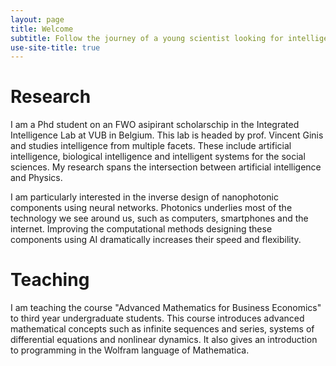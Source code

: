 ```yaml
---
layout: page
title: Welcome
subtitle: Follow the journey of a young scientist looking for intelligence
use-site-title: true
---
```


# Research

I am a Phd student on an FWO asipirant scholarschip in the Integrated Intelligence Lab at VUB in Belgium. This lab is headed by prof. Vincent Ginis and studies intelligence from multiple facets. These include artificial intelligence, biological intelligence and intelligent systems for the social sciences. My research spans the intersection between artificial intelligence and Physics.

I am particularly interested in the inverse design of nanophotonic components using neural networks. Photonics underlies most of the technology we see around us, such as computers, smartphones and the internet. Improving the computational methods designing these components using AI dramatically increases their speed and flexibility. 

# Teaching

I am teaching the course "Advanced Mathematics for Business Economics" to third year undergraduate students. This course introduces advanced mathematical concepts such as infinite sequences and series, systems of differential equations and nonlinear dynamics. It also gives an introduction to programming in the Wolfram language of Mathematica. 
